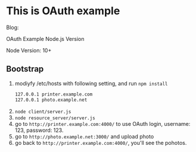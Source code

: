 # This is OAuth example

Blog: 

OAuth Example Node.js Version

Node Version: 10+

## Bootstrap

1. modiyfy /etc/hosts with following setting, and run `npm install`
    ```sh
    127.0.0.1 printer.example.com
    127.0.0.1 photo.example.net
    ```
2. `node client/server.js`
3. `node resource_server/server.js`
5. go to `http://printer.example.com:4000/` to use OAuth login, username: 123, password: 123.
6. go to `http://photo.example.net:3000/` and upload photo
7. go back to `http://printer.example.com:4000/`, you'll see the pohotos.
